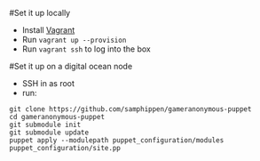 #Set it up locally

* Install [Vagrant](https://www.vagrantup.com/)
* Run `vagrant up --provision`
* Run `vagrant ssh` to log into the box

#Set it up on a digital ocean node

* SSH in as root
* run:

```
git clone https://github.com/samphippen/gameranonymous-puppet
cd gameranonymous-puppet
git submodule init
git submodule update
puppet apply --modulepath puppet_configuration/modules puppet_configuration/site.pp
```

